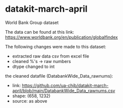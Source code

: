 # datakit-march-april
World Bank Group dataset

The data can be found at this link:
https://www.worldbank.org/en/publication/globalfindex

The following changes were made to this dataset:
- extracted raw data csv from excel file
- cleaned %'s -> raw numbers
- dtype changed to int

the cleaned datafile (DatabankWide_Data_rawnums):
- link: https://github.com/ua-chjb/datakit-march-april/blob/main/DatabankWide_Data_rawnums.csv
- shape: (658, 1232)
- source: as above

